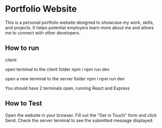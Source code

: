 <h1>Portfolio Website</h1>
This is a personal portfolio website designed to showcase my work, skills, and projects. It helps potential employers learn more about me and allows me to connect with other developers.

<h2>How to run</h2>

client:

open terminal to the client folder
npm i
npm run dev

open a new terminal to the server folder
npm i
npm run dev

You should have 2 terminals open, running React and Express

<h2>How to Test</h2>
Open the website in your browser.
Fill out the "Get in Touch" form and click Send.
Check the server terminal to see the submitted message displayed.
